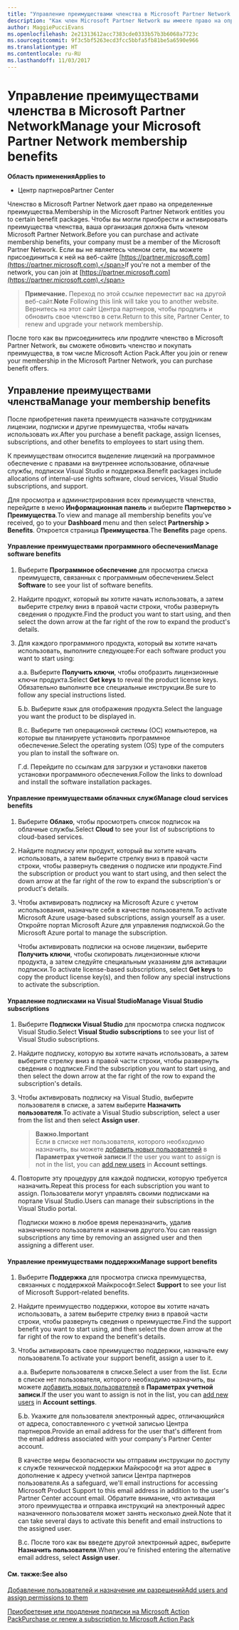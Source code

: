 ```yaml
---
title: "Управление преимуществами членства в Microsoft Partner Network | Центр партнеров"
description: "Как член Microsoft Partner Network вы имеете право на определенные преимущества. Описание активации преимуществ членства и управления ими в Центре партнеров."
author: MaggiePucciEvans
ms.openlocfilehash: 2e21313612acc7383cde0333b57b3b6068a7723c
ms.sourcegitcommit: 9f3c5bf5263ecd3fcc5bbfa5fb81be5a6590e966
ms.translationtype: HT
ms.contentlocale: ru-RU
ms.lasthandoff: 11/03/2017
---
```

# <a name="manage-your-microsoft-partner-network-membership-benefits"></a><span data-ttu-id="fe246-104">Управление преимуществами членства в Microsoft Partner Network</span><span class="sxs-lookup"><span data-stu-id="fe246-104">Manage your Microsoft Partner Network membership benefits</span></span>

**<span data-ttu-id="fe246-105">Область применения</span><span class="sxs-lookup"><span data-stu-id="fe246-105">Applies to</span></span>**

-  <span data-ttu-id="fe246-106">Центр партнеров</span><span class="sxs-lookup"><span data-stu-id="fe246-106">Partner Center</span></span>

<span data-ttu-id="fe246-107">Членство в Microsoft Partner Network дает право на определенные преимущества.</span><span class="sxs-lookup"><span data-stu-id="fe246-107">Membership in the Microsoft Partner Network entitles you to certain benefit packages.</span></span> <span data-ttu-id="fe246-108">Чтобы вы могли приобрести и активировать преимущества членства, ваша организация должна быть членом Microsoft Partner Network.</span><span class="sxs-lookup"><span data-stu-id="fe246-108">Before you can purchase and activate membership benefits, your company must be a member of the Microsoft Partner Network.</span></span> <span data-ttu-id="fe246-109">Если вы не являетесь членом сети, вы можете присоединиться к ней на веб-сайте [https://partner.microsoft.com](https://partner.microsoft.com).</span><span class="sxs-lookup"><span data-stu-id="fe246-109">If you're not a member of the network, you can join at [https://partner.microsoft.com](https://partner.microsoft.com).</span></span>

><span data-ttu-id="fe246-110">**Примечание.** Переход по этой ссылке переместит вас на другой веб-сайт.</span><span class="sxs-lookup"><span data-stu-id="fe246-110">**Note** Following this link will take you to another website.</span></span> <span data-ttu-id="fe246-111">Вернитесь на этот сайт Центра партнеров, чтобы продлить и обновить свое членство в сети.</span><span class="sxs-lookup"><span data-stu-id="fe246-111">Return to this site, Partner Center, to renew and upgrade your network membership.</span></span>

<span data-ttu-id="fe246-112">После того как вы присоединитесь или продлите членство в Microsoft Partner Network, вы сможете обновить членство и покупать преимущества, в том числе Microsoft Action Pack.</span><span class="sxs-lookup"><span data-stu-id="fe246-112">After you join or renew your membership in the Microsoft Partner Network, you can purchase benefit offers.</span></span>


## <a name="manage-your-membership-benefits"></a><span data-ttu-id="fe246-113">Управление преимуществами членства</span><span class="sxs-lookup"><span data-stu-id="fe246-113">Manage your membership benefits</span></span>

<span data-ttu-id="fe246-114">После приобретения пакета преимуществ назначьте сотрудникам лицензии, подписки и другие преимущества, чтобы начать использовать их.</span><span class="sxs-lookup"><span data-stu-id="fe246-114">After you purchase a benefit package, assign licenses, subscriptions, and other benefits to employees to start using them.</span></span> 

<span data-ttu-id="fe246-115">К преимуществам относится выделение лицензий на программное обеспечение с правами на внутреннее использование, облачные службы, подписки Visual Studio и поддержка.</span><span class="sxs-lookup"><span data-stu-id="fe246-115">Benefit packages include allocations of internal-use rights software, cloud services, Visual Studio subscriptions, and support.</span></span> 

<span data-ttu-id="fe246-116">Для просмотра и администрирования всех преимуществ членства, перейдите в меню **Информационная панель** и выберите **Партнерство > Преимущества**.</span><span class="sxs-lookup"><span data-stu-id="fe246-116">To view and manage all membership benefits you've received, go to your **Dashboard** menu and then select **Partnership > Benefits**.</span></span> <span data-ttu-id="fe246-117">Откроется страница **Преимущества**.</span><span class="sxs-lookup"><span data-stu-id="fe246-117">The **Benefits** page opens.</span></span> 

#### <a name="manage-software-benefits"></a><span data-ttu-id="fe246-118">Управление преимуществами программного обеспечения</span><span class="sxs-lookup"><span data-stu-id="fe246-118">Manage software benefits</span></span>

1.  <span data-ttu-id="fe246-119">Выберите **Программное обеспечение** для просмотра списка преимуществ, связанных с программным обеспечением.</span><span class="sxs-lookup"><span data-stu-id="fe246-119">Select **Software** to see your list of software benefits.</span></span> 

2.  <span data-ttu-id="fe246-120">Найдите продукт, который вы хотите начать использовать, а затем выберите стрелку вниз в правой части строки, чтобы развернуть сведения о продукте.</span><span class="sxs-lookup"><span data-stu-id="fe246-120">Find the product you want to start using, and then select the down arrow at the far right of the row to expand the product's details.</span></span> 

3. <span data-ttu-id="fe246-121">Для каждого программного продукта, который вы хотите начать использовать, выполните следующее:</span><span class="sxs-lookup"><span data-stu-id="fe246-121">For each software product you want to start using:</span></span>

    <span data-ttu-id="fe246-122">а.</span><span class="sxs-lookup"><span data-stu-id="fe246-122">a.</span></span> <span data-ttu-id="fe246-123">Выберите **Получить ключи**, чтобы отобразить лицензионные ключи продукта.</span><span class="sxs-lookup"><span data-stu-id="fe246-123">Select **Get keys** to reveal the product license keys.</span></span> <span data-ttu-id="fe246-124">Обязательно выполните все специальные инструкции.</span><span class="sxs-lookup"><span data-stu-id="fe246-124">Be sure to follow any special instructions listed.</span></span>

    <span data-ttu-id="fe246-125">Б.</span><span class="sxs-lookup"><span data-stu-id="fe246-125">b.</span></span> <span data-ttu-id="fe246-126">Выберите язык для отображения продукта.</span><span class="sxs-lookup"><span data-stu-id="fe246-126">Select the language you want the product to be displayed in.</span></span>

    <span data-ttu-id="fe246-127">В.</span><span class="sxs-lookup"><span data-stu-id="fe246-127">c.</span></span> <span data-ttu-id="fe246-128">Выберите тип операционной системы (ОС) компьютеров, на которые вы планируете установить программное обеспечение.</span><span class="sxs-lookup"><span data-stu-id="fe246-128">Select the operating system (OS) type of the computers you plan to install the software on.</span></span>

    <span data-ttu-id="fe246-129">Г.</span><span class="sxs-lookup"><span data-stu-id="fe246-129">d.</span></span> <span data-ttu-id="fe246-130">Перейдите по ссылкам для загрузки и установки пакетов установки программного обеспечения.</span><span class="sxs-lookup"><span data-stu-id="fe246-130">Follow the links to download and install the software installation packages.</span></span>


#### <a name="manage-cloud-services-benefits"></a><span data-ttu-id="fe246-131">Управление преимуществами облачных служб</span><span class="sxs-lookup"><span data-stu-id="fe246-131">Manage cloud services benefits</span></span>

1. <span data-ttu-id="fe246-132">Выберите **Облако**, чтобы просмотреть список подписок на облачные службы.</span><span class="sxs-lookup"><span data-stu-id="fe246-132">Select **Cloud** to see your list of subscriptions to cloud-based services.</span></span>

2. <span data-ttu-id="fe246-133">Найдите подписку или продукт, который вы хотите начать использовать, а затем выберите стрелку вниз в правой части строки, чтобы развернуть сведения о подписке или продукте.</span><span class="sxs-lookup"><span data-stu-id="fe246-133">Find the subscription or product you want to start using, and then select the down arrow at the far right of the row to expand the subscription's or product's details.</span></span> 

3. <span data-ttu-id="fe246-134">Чтобы активировать подписку на Microsoft Azure с учетом использования, назначьте себя в качестве пользователя.</span><span class="sxs-lookup"><span data-stu-id="fe246-134">To activate Microsoft Azure usage-based subscriptions, assign yourself as a user.</span></span> <span data-ttu-id="fe246-135">Откройте портал Microsoft Azure для управления подпиской.</span><span class="sxs-lookup"><span data-stu-id="fe246-135">Go the Microsoft Azure portal to manage the subscription.</span></span>

    <span data-ttu-id="fe246-136">Чтобы активировать подписки на основе лицензии, выберите **Получить ключи**, чтобы скопировать лицензионные ключи продукта, а затем следуйте специальным указаниям для активации подписки.</span><span class="sxs-lookup"><span data-stu-id="fe246-136">To activate license-based subscriptions, select **Get keys** to copy the product license key(s), and then follow any special instructions to activate the subscription.</span></span>  


#### <a name="manage-visual-studio-subscriptions"></a><span data-ttu-id="fe246-137">Управление подписками на Visual Studio</span><span class="sxs-lookup"><span data-stu-id="fe246-137">Manage Visual Studio subscriptions</span></span>

1. <span data-ttu-id="fe246-138">Выберите **Подписки Visual Studio** для просмотра списка подписок Visual Studio.</span><span class="sxs-lookup"><span data-stu-id="fe246-138">Select **Visual Studio subscriptions** to see your list of Visual Studio subscriptions.</span></span> 

2. <span data-ttu-id="fe246-139">Найдите подписку, которую вы хотите начать использовать, а затем выберите стрелку вниз в правой части строки, чтобы развернуть сведения о подписке.</span><span class="sxs-lookup"><span data-stu-id="fe246-139">Find the subscription you want to start using, and then select the down arrow at the far right of the row to expand the subscription's details.</span></span> 

3. <span data-ttu-id="fe246-140">Чтобы активировать подписку на Visual Studio, выберите пользователя в списке, а затем выберите **Назначить пользователя**.</span><span class="sxs-lookup"><span data-stu-id="fe246-140">To activate a Visual Studio subscription, select a user from the list and then select **Assign user**.</span></span> 

    >**<span data-ttu-id="fe246-141">Важно.</span><span class="sxs-lookup"><span data-stu-id="fe246-141">Important</span></span>**<br>
<span data-ttu-id="fe246-142">Если в списке нет пользователя, которого необходимо назначить, вы можете [добавить новых пользователей](create-user-accounts-and-set-permissions.md) в **Параметрах учетной записи**.</span><span class="sxs-lookup"><span data-stu-id="fe246-142">If the user you want to assign is not in the list, you can [add new users](create-user-accounts-and-set-permissions.md) in **Account settings**.</span></span>

3. <span data-ttu-id="fe246-143">Повторите эту процедуру для каждой подписки, которую требуется назначить.</span><span class="sxs-lookup"><span data-stu-id="fe246-143">Repeat this process for each subscription you want to assign.</span></span> <span data-ttu-id="fe246-144">Пользователи могут управлять своими подписками на портале Visual Studio.</span><span class="sxs-lookup"><span data-stu-id="fe246-144">Users can manage their subscriptions in the Visual Studio portal.</span></span> 

    <span data-ttu-id="fe246-145">Подписки можно в любое время переназначить, удалив назначенного пользователя и назначив другого.</span><span class="sxs-lookup"><span data-stu-id="fe246-145">You can reassign subscriptions any time by removing an assigned user and then assigning a different user.</span></span> 


#### <a name="manage-support-benefits"></a><span data-ttu-id="fe246-146">Управление преимуществами поддержки</span><span class="sxs-lookup"><span data-stu-id="fe246-146">Manage support benefits</span></span>

1. <span data-ttu-id="fe246-147">Выберите **Поддержка** для просмотра списка преимущества, связанных с поддержкой Майкрософт.</span><span class="sxs-lookup"><span data-stu-id="fe246-147">Select **Support** to see your list of Microsoft Support-related benefits.</span></span> 

2. <span data-ttu-id="fe246-148">Найдите преимущество поддержки, которое вы хотите начать использовать, а затем выберите стрелку вниз в правой части строки, чтобы развернуть сведения о преимуществе.</span><span class="sxs-lookup"><span data-stu-id="fe246-148">Find the support benefit you want to start using, and then select the down arrow at the far right of the row to expand the benefit's details.</span></span> 

3. <span data-ttu-id="fe246-149">Чтобы активировать свое преимущество поддержки, назначьте ему пользователя.</span><span class="sxs-lookup"><span data-stu-id="fe246-149">To activate your support benefit, assign a user to it.</span></span> 
   
    <span data-ttu-id="fe246-150">а.</span><span class="sxs-lookup"><span data-stu-id="fe246-150">a.</span></span>  <span data-ttu-id="fe246-151">Выберите пользователя в списке.</span><span class="sxs-lookup"><span data-stu-id="fe246-151">Select a user from the list.</span></span> <span data-ttu-id="fe246-152">Если в списке нет пользователя, которого необходимо назначить, вы можете [добавить новых пользователей](create-user-accounts-and-set-permissions.md) в **Параметрах учетной записи**.</span><span class="sxs-lookup"><span data-stu-id="fe246-152">If the user you want to assign is not in the list, you can [add new users](create-user-accounts-and-set-permissions.md) in **Account settings**.</span></span>

    <span data-ttu-id="fe246-153">Б.</span><span class="sxs-lookup"><span data-stu-id="fe246-153">b.</span></span>  <span data-ttu-id="fe246-154">Укажите для пользователя электронный адрес, отличающийся от адреса, сопоставленного с учетной записью Центра партнеров.</span><span class="sxs-lookup"><span data-stu-id="fe246-154">Provide an email address for the user that's different from the email address associated with your company's Partner Center account.</span></span> 
    
    <span data-ttu-id="fe246-155">В качестве меры безопасности мы отправим инструкции по доступу к службе технической поддержки Майкрософт на этот адрес в дополнение к адресу учетной записи Центра партнеров пользователя.</span><span class="sxs-lookup"><span data-stu-id="fe246-155">As a safeguard, we'll email instructions for accessing Microsoft Product Support to this email address in addition to the user's Partner Center account email.</span></span> <span data-ttu-id="fe246-156">Обратите внимание, что активация этого преимущества и отправка инструкций на электронный адрес назначенного пользователя может занять несколько дней.</span><span class="sxs-lookup"><span data-stu-id="fe246-156">Note that it can take several days to activate this benefit and email instructions to the assigned user.</span></span>    
    
    <span data-ttu-id="fe246-157">В.</span><span class="sxs-lookup"><span data-stu-id="fe246-157">c.</span></span>  <span data-ttu-id="fe246-158">После того как вы введете другой электронный адрес, выберите **Назначить пользователя**.</span><span class="sxs-lookup"><span data-stu-id="fe246-158">When you're finished entering the alternative email address, select **Assign user**.</span></span> 


#### <a name="see-also"></a><span data-ttu-id="fe246-159">См. также:</span><span class="sxs-lookup"><span data-stu-id="fe246-159">See also</span></span>

[<span data-ttu-id="fe246-160">Добавление пользователей и назначение им разрешений</span><span class="sxs-lookup"><span data-stu-id="fe246-160">Add users and assign permissions to them</span></span>](create-user-accounts-and-set-permissions.md)

[<span data-ttu-id="fe246-161">Приобретение или продление подписки на Microsoft Action Pack</span><span class="sxs-lookup"><span data-stu-id="fe246-161">Purchase or renew a subscription to Microsoft Action Pack</span></span>](mpn-get-action-pack.md)


